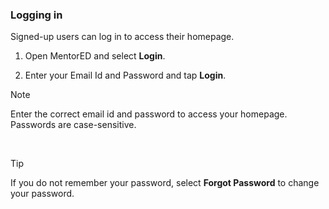 ### Logging in

Signed-up users can log in to access their homepage.

1.  Open MentorED and select **Login**.

2.  Enter your Email Id and Password and tap **Login**.

> [!NOTE]
> Enter the correct email id and password to access your homepage. Passwords are case-sensitive.
<br />

> [!TIP]
> If you do not remember your password, select **Forgot Password** to change your password.
<br />